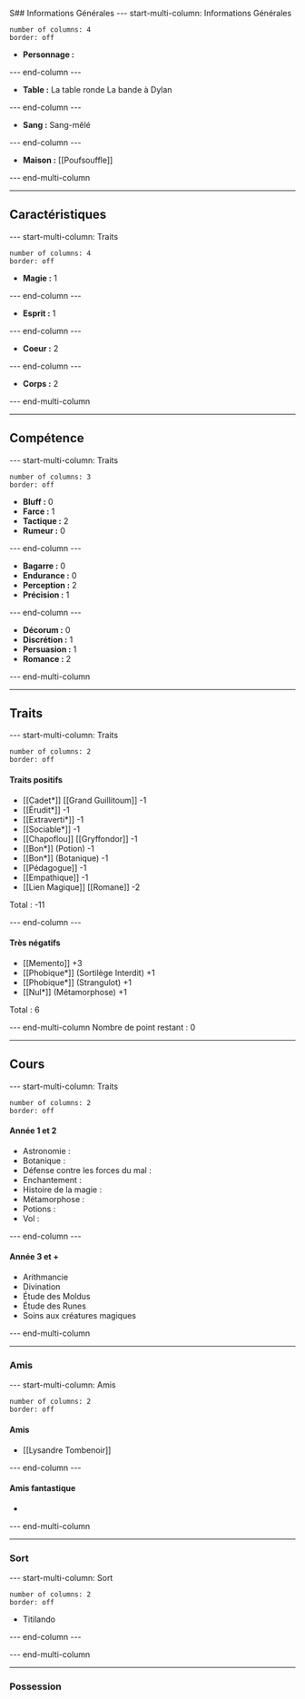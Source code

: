 S## Informations Générales
--- start-multi-column: Informations Générales
```column-settings  
number of columns: 4
border: off
```

- **Personnage :**

--- end-column ---

- **Table :** 
	La table ronde
	La bande à Dylan

--- end-column ---

- **Sang :**
	Sang-mêlé

--- end-column ---

- **Maison :**
	[[Poufsouffle]]

--- end-multi-column

---
## Caractéristiques
--- start-multi-column: Traits
```column-settings  
number of columns: 4
border: off
```

- **Magie :** 1

--- end-column ---

- **Esprit :** 1

--- end-column ---

- **Coeur :** 2

--- end-column ---

- **Corps :** 2

--- end-multi-column

---
## Compétence
--- start-multi-column: Traits
```column-settings  
number of columns: 3
border: off
```

- **Bluff :** 0
- **Farce :** 1
- **Tactique :** 2
- **Rumeur :** 0

--- end-column ---

- **Bagarre :** 0
- **Endurance :** 0
- **Perception :** 2
- **Précision :** 1

--- end-column ---

- **Décorum :** 0
- **Discrétion :** 1
- **Persuasion :** 1
- **Romance :** 2

--- end-multi-column

---
## Traits
--- start-multi-column: Traits
```column-settings  
number of columns: 2
border: off
```

#### Traits positifs
- [[Cadet*]] [[Grand Guillitoum]] -1
- [[Érudit*]] -1
- [[Extraverti*]] -1
- [[Sociable*]] -1
- [[Chapoflou]] [[Gryffondor]] -1
- [[Bon*]] (Potion) -1
- [[Bon*]] (Botanique) -1
- [[Pédagogue]] -1
- [[Empathique]] -1
- [[Lien Magique]] [[Romane]] -2

Total : -11

--- end-column ---

#### Très négatifs
- [[Memento]] +3
- [[Phobique*]] (Sortilège Interdit) +1
- [[Phobique*]] (Strangulot) +1
- [[Nul*]] (Métamorphose) +1

Total : 6


--- end-multi-column
Nombre de point restant : 0

---
## Cours
--- start-multi-column: Traits
```column-settings  
number of columns: 2
border: off
```

#### Année 1 et 2
- Astronomie :
- Botanique :
- Défense contre les forces du mal :
- Enchantement :
- Histoire de la magie :
- Métamorphose :
- Potions :
- Vol :

--- end-column ---

#### Année 3 et +
- Arithmancie
- Divination
- Étude des Moldus
- Étude des Runes
- Soins aux créatures magiques

--- end-multi-column

---
### Amis
--- start-multi-column: Amis
```column-settings  
number of columns: 2
border: off
```

#### Amis
- [[Lysandre Tombenoir]]

--- end-column ---

#### Amis fantastique
- 

--- end-multi-column

---
### Sort
--- start-multi-column: Sort
```column-settings  
number of columns: 2
border: off
```

- Titilando

--- end-column ---



--- end-multi-column

---
### Possession